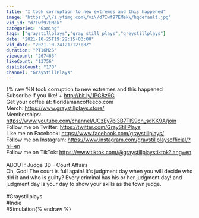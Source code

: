 ```yaml
---
title: "I took corruption to new extremes and this happened"
image: "https:\/\/i.ytimg.com\/vi\/d7Iwf97EMek\/hqdefault.jpg"
vid_id: "d7Iwf97EMek"
categories: "Gaming"
tags: ["graystillplays","gray still plays","greystillplays"]
date: "2021-10-25T19:22:15+03:00"
vid_date: "2021-10-24T21:12:08Z"
duration: "PT16M2S"
viewcount: "267463"
likeCount: "13756"
dislikeCount: "170"
channel: "GrayStillPlays"
---
```

{% raw %}I took corruption to new extremes and this happened<br />Subscribe if you like!  + <a rel="nofollow" target="blank" href="http://bit.ly/1PG8z9G">http://bit.ly/1PG8z9G</a><br />Get your coffee at: floridamancoffeeco.com<br />Merch: <a rel="nofollow" target="blank" href="https://www.graystillplays.store/">https://www.graystillplays.store/</a><br />Memberships: <a rel="nofollow" target="blank" href="https://www.youtube.com/channel/UCzEy7pi3B7TIS9cn_sdKK9A/join">https://www.youtube.com/channel/UCzEy7pi3B7TIS9cn_sdKK9A/join</a><br />Follow me on Twitter: <a rel="nofollow" target="blank" href="https://twitter.com/GrayStillPlays">https://twitter.com/GrayStillPlays</a><br />Like me on Facebook: <a rel="nofollow" target="blank" href="https://www.facebook.com/graystillplays/">https://www.facebook.com/graystillplays/</a><br />Follow me on Instagram: <a rel="nofollow" target="blank" href="https://www.instagram.com/graystillplaysofficial/?hl=en">https://www.instagram.com/graystillplaysofficial/?hl=en</a><br />Follow me on TikTok: <a rel="nofollow" target="blank" href="https://www.tiktok.com/@graystillplaystiktok?lang=en">https://www.tiktok.com/@graystillplaystiktok?lang=en</a><br /><br />ABOUT: Judge 3D - Court Affairs<br />Oh, God! The court is full again! It's judgment day when you will decide who did it and who is guilty? Every criminal has his or her judgment day! and judgment day is your day to show your skills as the town judge.<br /><br />#Graystillplays<br />#Indie<br />#Simulation{% endraw %}
